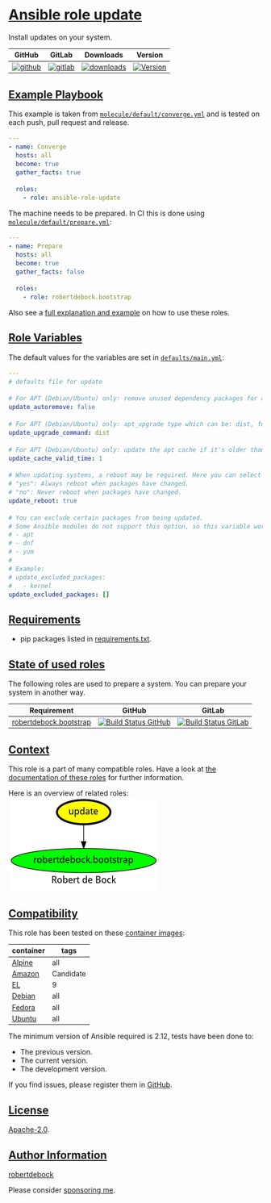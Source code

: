# [Ansible role update](#update)

Install updates on your system.

|GitHub|GitLab|Downloads|Version|
|------|------|---------|-------|
|[![github](https://github.com/robertdebock/ansible-role-update/workflows/Ansible%20Molecule/badge.svg)](https://github.com/robertdebock/ansible-role-update/actions)|[![gitlab](https://gitlab.com/robertdebock-iac/ansible-role-update/badges/master/pipeline.svg)](https://gitlab.com/robertdebock-iac/ansible-role-update)|[![downloads](https://img.shields.io/ansible/role/d/robertdebock/update)](https://galaxy.ansible.com/robertdebock/update)|[![Version](https://img.shields.io/github/release/robertdebock/ansible-role-update.svg)](https://github.com/robertdebock/ansible-role-update/releases/)|

## [Example Playbook](#example-playbook)

This example is taken from [`molecule/default/converge.yml`](https://github.com/robertdebock/ansible-role-update/blob/master/molecule/default/converge.yml) and is tested on each push, pull request and release.

```yaml
---
- name: Converge
  hosts: all
  become: true
  gather_facts: true

  roles:
    - role: ansible-role-update
```

The machine needs to be prepared. In CI this is done using [`molecule/default/prepare.yml`](https://github.com/robertdebock/ansible-role-update/blob/master/molecule/default/prepare.yml):

```yaml
---
- name: Prepare
  hosts: all
  become: true
  gather_facts: false

  roles:
    - role: robertdebock.bootstrap
```

Also see a [full explanation and example](https://robertdebock.nl/how-to-use-these-roles.html) on how to use these roles.

## [Role Variables](#role-variables)

The default values for the variables are set in [`defaults/main.yml`](https://github.com/robertdebock/ansible-role-update/blob/master/defaults/main.yml):

```yaml
---
# defaults file for update

# For APT (Debian/Ubuntu) only: remove unused dependency packages for all module states except `build-dep'
update_autoremove: false

# For APT (Debian/Ubuntu) only: apt_upgrade type which can be: dist, full, yes, or safe
update_upgrade_command: dist

# For APT (Debian/Ubuntu) only: update the apt cache if it's older than the cache_valid_time. Set in seconds.
update_cache_valid_time: 1

# When updating systems, a reboot may be required. Here you can select to:
# "yes": Always reboot when packages have changed.
# "no": Never reboot when packages have changed.
update_reboot: true

# You can exclude certain packages from being updated.
# Some Ansible modules do not support this option, so this variable works for only:
# - apt
# - dnf
# - yum
#
# Example:
# update_excluded_packages:
#   - kernel
update_excluded_packages: []
```

## [Requirements](#requirements)

- pip packages listed in [requirements.txt](https://github.com/robertdebock/ansible-role-update/blob/master/requirements.txt).

## [State of used roles](#state-of-used-roles)

The following roles are used to prepare a system. You can prepare your system in another way.

| Requirement | GitHub | GitLab |
|-------------|--------|--------|
|[robertdebock.bootstrap](https://galaxy.ansible.com/robertdebock/bootstrap)|[![Build Status GitHub](https://github.com/robertdebock/ansible-role-bootstrap/workflows/Ansible%20Molecule/badge.svg)](https://github.com/robertdebock/ansible-role-bootstrap/actions)|[![Build Status GitLab](https://gitlab.com/robertdebock-iac/ansible-role-bootstrap/badges/master/pipeline.svg)](https://gitlab.com/robertdebock-iac/ansible-role-bootstrap)|

## [Context](#context)

This role is a part of many compatible roles. Have a look at [the documentation of these roles](https://robertdebock.nl/) for further information.

Here is an overview of related roles:
![dependencies](https://raw.githubusercontent.com/robertdebock/ansible-role-update/png/requirements.png "Dependencies")

## [Compatibility](#compatibility)

This role has been tested on these [container images](https://hub.docker.com/u/robertdebock):

|container|tags|
|---------|----|
|[Alpine](https://hub.docker.com/r/robertdebock/alpine)|all|
|[Amazon](https://hub.docker.com/r/robertdebock/amazonlinux)|Candidate|
|[EL](https://hub.docker.com/r/robertdebock/enterpriselinux)|9|
|[Debian](https://hub.docker.com/r/robertdebock/debian)|all|
|[Fedora](https://hub.docker.com/r/robertdebock/fedora)|all|
|[Ubuntu](https://hub.docker.com/r/robertdebock/ubuntu)|all|

The minimum version of Ansible required is 2.12, tests have been done to:

- The previous version.
- The current version.
- The development version.

If you find issues, please register them in [GitHub](https://github.com/robertdebock/ansible-role-update/issues).

## [License](#license)

[Apache-2.0](https://github.com/robertdebock/ansible-role-update/blob/master/LICENSE).

## [Author Information](#author-information)

[robertdebock](https://robertdebock.nl/)

Please consider [sponsoring me](https://github.com/sponsors/robertdebock).
